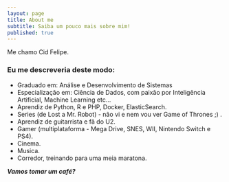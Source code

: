 ```yaml
---
layout: page
title: About me
subtitle: Saiba um pouco mais sobre mim!
published: true
---
```


Me chamo Cid Felipe.

### Eu me descreveria deste modo:

- Graduado em: Análise e Desenvolvimento de Sistemas
- Especialização em: Ciência de Dados, com paixão por Inteligência Artificial, Machine Learning etc...
- Aprendiz de Python, R e PHP, Docker, ElasticSearch.
- Series (de Lost a Mr. Robot) - não vi e nem vou ver Game of Thrones ;) .
- Aprendiz de guitarrista e fã do U2.
- Gamer (multiplataforma - Mega Drive, SNES, WII, Nintendo Switch e PS4).
- Cinema.
- Musica.
- Corredor, treinando para uma meia maratona.


**_Vamos tomar um café?_**
